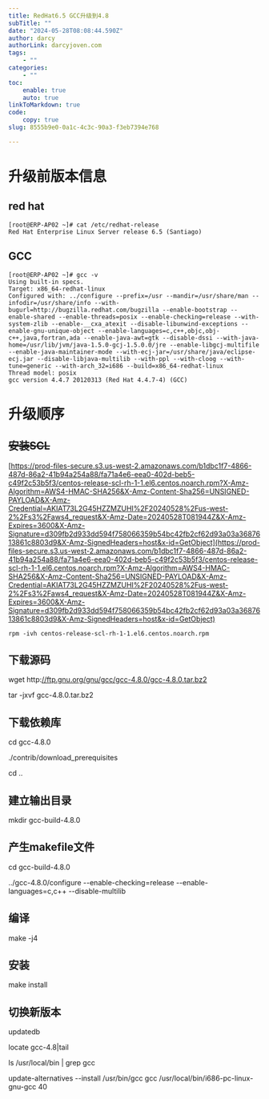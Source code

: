 ```yaml
---
title: RedHat6.5 GCC升级到4.8
subTitle: ""
date: "2024-05-28T08:08:44.590Z"
author: darcy
authorLink: darcyjoven.com
tags:
    - ""
categories:
    - ""
toc:
    enable: true
    auto: true
linkToMarkdown: true
code:
    copy: true
slug: 8555b9e0-0a1c-4c3c-90a3-f3eb7394e768

---
```

# 升级前版本信息

## red hat

```shell
[root@ERP-AP02 ~]# cat /etc/redhat-release
Red Hat Enterprise Linux Server release 6.5 (Santiago)
```

## GCC

```shell
[root@ERP-AP02 ~]# gcc -v
Using built-in specs.
Target: x86_64-redhat-linux
Configured with: ../configure --prefix=/usr --mandir=/usr/share/man --infodir=/usr/share/info --with-bugurl=http://bugzilla.redhat.com/bugzilla --enable-bootstrap --enable-shared --enable-threads=posix --enable-checking=release --with-system-zlib --enable-__cxa_atexit --disable-libunwind-exceptions --enable-gnu-unique-object --enable-languages=c,c++,objc,obj-c++,java,fortran,ada --enable-java-awt=gtk --disable-dssi --with-java-home=/usr/lib/jvm/java-1.5.0-gcj-1.5.0.0/jre --enable-libgcj-multifile --enable-java-maintainer-mode --with-ecj-jar=/usr/share/java/eclipse-ecj.jar --disable-libjava-multilib --with-ppl --with-cloog --with-tune=generic --with-arch_32=i686 --build=x86_64-redhat-linux
Thread model: posix
gcc version 4.4.7 20120313 (Red Hat 4.4.7-4) (GCC)
```

# 升级顺序

## ~~安装SCL~~

[https://prod-files-secure.s3.us-west-2.amazonaws.com/b1dbc1f7-4866-487d-86a2-41b94a254a88/fa71a4e6-eea0-402d-beb5-c49f2c53b5f3/centos-release-scl-rh-1-1.el6.centos.noarch.rpm?X-Amz-Algorithm=AWS4-HMAC-SHA256&X-Amz-Content-Sha256=UNSIGNED-PAYLOAD&X-Amz-Credential=AKIAT73L2G45HZZMZUHI%2F20240528%2Fus-west-2%2Fs3%2Faws4_request&X-Amz-Date=20240528T081944Z&X-Amz-Expires=3600&X-Amz-Signature=d309fb2d933dd594f758066359b54bc42fb2cf62d93a03a3687613861c8803d9&X-Amz-SignedHeaders=host&x-id=GetObject](https://prod-files-secure.s3.us-west-2.amazonaws.com/b1dbc1f7-4866-487d-86a2-41b94a254a88/fa71a4e6-eea0-402d-beb5-c49f2c53b5f3/centos-release-scl-rh-1-1.el6.centos.noarch.rpm?X-Amz-Algorithm=AWS4-HMAC-SHA256&X-Amz-Content-Sha256=UNSIGNED-PAYLOAD&X-Amz-Credential=AKIAT73L2G45HZZMZUHI%2F20240528%2Fus-west-2%2Fs3%2Faws4_request&X-Amz-Date=20240528T081944Z&X-Amz-Expires=3600&X-Amz-Signature=d309fb2d933dd594f758066359b54bc42fb2cf62d93a03a3687613861c8803d9&X-Amz-SignedHeaders=host&x-id=GetObject)

`rpm -ivh centos-release-scl-rh-1-1.el6.centos.noarch.rpm`

## 下载源码

wget http:[//ftp.gnu.org/gnu/gcc/gcc-4.8.0/gcc-4.8.0.tar.bz2](https://ftp.gnu.org/gnu/gcc/gcc-4.8.0/gcc-4.8.0.tar.bz2)

tar -jxvf  gcc-4.8.0.tar.bz2

## 下载依赖库

cd gcc-4.8.0

./contrib/download_prerequisites

cd ..

## 建立输出目录

mkdir gcc-build-4.8.0

## 产生makefile文件

cd  gcc-build-4.8.0

../gcc-4.8.0/configure --enable-checking=release --enable-languages=c,c++ --disable-multilib

## 编译

make -j4

## 安装

make install

## 切换新版本

updatedb

locate gcc-4.8|tail

ls /usr/local/bin | grep gcc

update-alternatives --install /usr/bin/gcc gcc /usr/local/bin/i686-pc-linux-gnu-gcc 40


